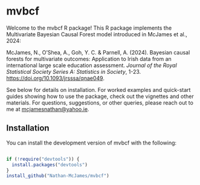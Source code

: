 
<!-- README.md is generated from README.Rmd. Please edit that file -->

# mvbcf

<!-- badges: start -->
<!-- badges: end -->

Welcome to the mvbcf R package! This R package implements the
Multivariate Bayesian Causal Forest model introduced in McJames et al.,
2024:

McJames, N., O’Shea, A., Goh, Y. C. & Parnell, A. (2024). Bayesian
causal forests for multivariate outcomes: Application to Irish data from
an international large scale education assessment. *Journal of the Royal
Statistical Society Series A: Statistics in Society*, 1-23.
<https://doi.org/10.1093/jrsssa/qnae049>.

See below for details on installation. For worked examples and
quick-start guides showing how to use the package, check out the
vignettes and other materials. For questions, suggestions, or other
queries, please reach out to me at mcjamesnathan@yahoo.ie.

## Installation

You can install the development version of mvbcf with the following:

``` r

if (!require("devtools")) {
  install.packages("devtools")
}
install_github("Nathan-McJames/mvbcf")
```
